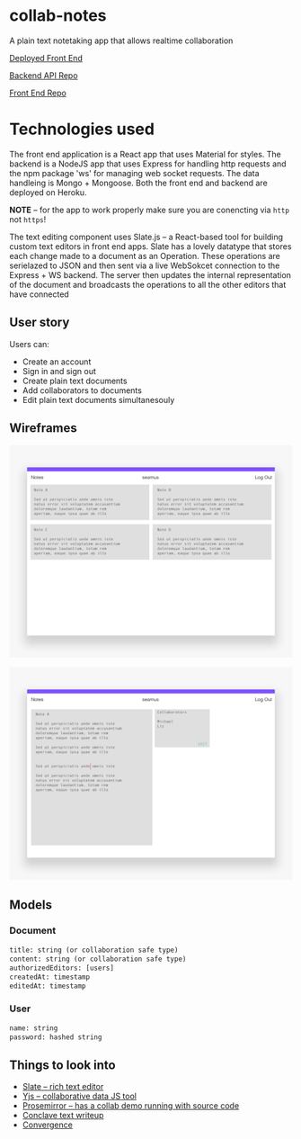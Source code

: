 # collab-notes

A plain text notetaking app that allows realtime collaboration

[Deployed Front End](http://collab-notes-front-end-herokuapp.com)

[Backend API Repo](https://github.com/sedson/collab-notes-backend)

[Front End Repo](https://github.com/mayer171/collab-notes-frontend)

# Technologies used

The front end application is a React app that uses Material for styles. The backend is a NodeJS app that uses Express for handling http requests and the npm package 'ws' for managing web socket requests. The data handleing is Mongo + Mongoose. Both the front end and backend are deployed on Heroku. 

**NOTE** – for the app to work properly make sure you are conencting via `http` not `https`!

The text editing component uses Slate.js – a React-based tool for building custom text editors in front end apps. Slate has a lovely datatype that stores each change made to a document as an Operation. These operations are serielazed to JSON and then sent via a live WebSokcet connection to the Express + WS backend. The server then updates the internal representation of the document and broadcasts the operations to all the other editors that have connected 

## User story

Users can:
- Create an account
- Sign in and sign out
- Create plain text documents
- Add collaborators to documents
- Edit plain text documents simultanesouly

## Wireframes

![wireframe 1](/wireframes/wf1.png)

![wireframe 2](/wireframes/wf2.png)

## Models

### Document
```
title: string (or collaboration safe type)
content: string (or collaboration safe type)
authorizedEditors: [users]
createdAt: timestamp
editedAt: timestamp
```

### User
```
name: string
password: hashed string
```

## Things to look into

- [Slate – rich text editor](https://docs.slatejs.org/)
- [Yjs – collaborative data JS tool](https://yjs.dev/#intro)
- [Prosemirror – has a collab demo running with source code](https://prosemirror.net/examples/collab/#edit-Example)
- [Conclave text writeup](https://conclave-team.github.io/conclave-site/)
- [Convergence](https://convergencelabs.com/)
